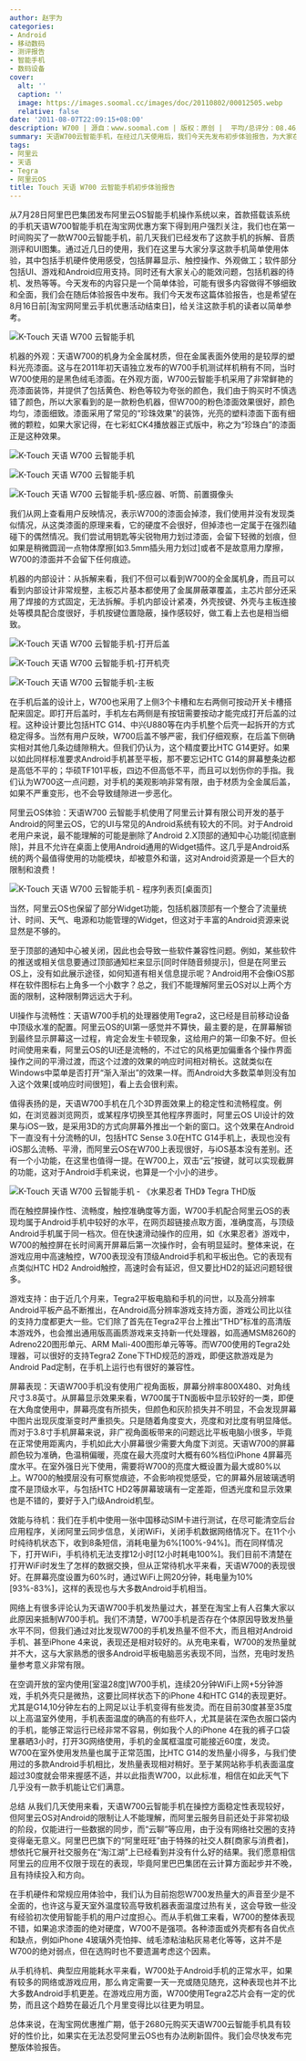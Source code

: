 ```yaml
---
author: 赵宇为
categories:
- Android
- 移动数码
- 测评报告
- 智能手机
- 数码设备
cover:
  alt: ''
  caption: ''
  image: https://images.soomal.cc/images/doc/20110802/00012505.webp
  relative: false
date: '2011-08-07T22:09:15+08:00'
description: W700 | 源自：www.soomal.com | 版权：原创 |  平均/总评分：08.46/93
summary: 天语W700云智能手机，在经过几天使用后，我们今天先发布初步体验报告，为大家在8月16日优惠期前选购这款手机提供参考。其中包括手机硬件使用感受，包括屏幕显示、触控操作、外观做工；软件部分包括UI、游戏和Android应用支持。同时还有大家关心的能效问题，包括机器的待机、发热等等……
tags:
- 阿里云
- 天语
- Tegra
- 阿里云OS
title: Touch 天语 W700 云智能手机初步体验报告
---
```


从7月28日阿里巴巴集团发布阿里云OS智能手机操作系统以来，首款搭载该系统的手机天语W700智能手机在淘宝网优惠方案下得到用户强烈关注，我们也在第一时间购买了一款W700云智能手机，前几天我们已经发布了这款手机的拆解、音质测评和UI图集。通过近几日的使用，我们在这里与大家分享这款手机简单使用体验，其中包括手机硬件使用感受，包括屏幕显示、触控操作、外观做工；软件部分包括UI、游戏和Android应用支持。同时还有大家关心的能效问题，包括机器的待机、发热等等。今天发布的内容只是一个简单体验，可能有很多内容做得不够细致和全面，我们会在随后体验报告中发布。我们今天发布这篇体验报告，也是希望在8月16日前[淘宝网阿里云手机优惠活动结束日]，给关注这款手机的读者以简单参考。

![K-Touch 天语 W700 云智能手机](https://images.soomal.cc/images/doc/20110801/00012487.webp)




机器的外观：天语W700的机身为全金属材质，但在金属表面外使用的是较厚的塑料光亮漆面。这与在2011年初天语独立发布的W700手机测试样机稍有不同，当时W700使用的是黑色绒毛漆面。在外观方面，W700云智能手机采用了非常鲜艳的亮漆面装饰，并提供了包括黄色、粉色等较为夸张的颜色，我们由于购买时不慎选错了颜色，所以大家看到的是一款粉色机器，但W700的粉色漆面效果很好，颜色均匀，漆面细致。漆面采用了常见的“珍珠效果”的装饰，光亮的塑料漆面下面有细微的颗粒，如果大家记得，在七彩虹CK4播放器正式版中，称之为“珍珠白”的漆面正是这种效果。

![K-Touch 天语 W700 云智能手机](https://images.soomal.cc/images/doc/20110802/00012504.webp)




![K-Touch 天语 W700 云智能手机](https://images.soomal.cc/images/doc/20110802/00012505.webp)




![K-Touch 天语 W700 云智能手机-感应器、听筒、前置摄像头](https://images.soomal.cc/images/doc/20110802/00012509.webp)




我们从网上查看用户反映情况，表示W700的漆面会掉漆，我们使用并没有发现类似情况，从这类漆面的原理来看，它的硬度不会很好，但掉漆也一定属于在强烈磕碰下的偶然情况。我们尝试用钥匙等尖锐物用力划过漆面，会留下轻微的划痕，但如果是稍微圆润一点物体摩擦[如3.5mm插头用力划过]或者不是故意用力摩擦，W700的漆面并不会留下任何痕迹。

机器的内部设计：从拆解来看，我们不但可以看到W700的全金属机身，而且可以看到内部设计非常规整，主板芯片基本都使用了金属屏蔽罩覆盖，主芯片部分还采用了焊接的方式固定，无法拆解。手机内部设计紧凑，外壳按键、外壳与主板连接处等模具配合度很好，手机按键位置隐蔽，操作感较好，做工看上去也是相当细致。

![K-Touch 天语 W700 云智能手机-打开后盖](https://images.soomal.cc/images/doc/20110802/00012511.webp)




![K-Touch 天语 W700 云智能手机-打开机壳](https://images.soomal.cc/images/doc/20110802/00012512.webp)




![K-Touch 天语 W700 云智能手机-主板](https://images.soomal.cc/images/doc/20110802/00012513.webp)




在手机后盖的设计上，W700也采用了上侧3个卡槽和左右两侧可按动开关卡槽搭配来固定。即打开后盖时，手机左右两侧是有按钮需要按动才能完成打开后盖的过程。这种设计要比包括HTC G14、中兴U880等在内手机整个后壳一起拆开的方式稳定得多。当然有用户反映，W700后盖不够严密，我们仔细观察，在后盖下侧确实相对其他几条边缝隙稍大。但我们仍认为，这个精度要比HTC G14更好。如果以如此同样标准要求Android手机甚至平板，那不要忘记HTC G14的屏幕整条边都是高低不平的；华硕TF101平板，四边不但高低不平，而且可以划伤你的手指。我们认为W700这一点问题，对手机的美观影响非常有限，由于材质为全金属后盖，如果不严重变形，也不会导致缝隙进一步恶化。


阿里云OS体验：天语W700 云智能手机使用了阿里云计算有限公司开发的基于Android的阿里云OS，它的UI与常见的Android系统有较大的不同。对于Android老用户来说，最不能理解的可能是删除了Android 2.X顶部的通知中心功能[彻底删除]，并且不允许在桌面上使用Android通用的Widget插件。这几乎是Android系统的两个最值得使用的功能模块，却被意外和谐，这对Android资源是一个巨大的限制和浪费！

![K-Touch 天语 W700 云智能手机 - 程序列表页[桌面页]](https://images.soomal.cc/images/doc/20110801/00012458.webp)




当然，阿里云OS也保留了部分Widget功能，包括机器顶部有一个整合了流量统计、时间、天气、电源和功能管理的Widget，但这对于丰富的Android资源来说显然是不够的。

至于顶部的通知中心被关闭，因此也会导致一些软件兼容性问题。例如，某些软件的推送或相关信息要通过顶部通知栏来显示[同时伴随音频提示]，但是在阿里云OS上，没有如此展示途径，如何知道有相关信息提示呢？Android用不会像iOS那样在软件图标右上角多一个小数字？总之，我们不能理解阿里云OS对以上两个方面的限制，这种限制弊远远大于利。

UI操作与流畅性：天语W700手机的处理器使用Tegra2，这已经是目前移动设备中顶级水准的配置。阿里云OS的UI第一感觉并不算快，最主要的是，在屏幕解锁到最终显示屏幕这一过程，肯定会发生卡顿现象，这给用户的第一印象不好。但长时间使用来看，阿里云OS的UI还是流畅的，不过它的风格更加偏重各个操作界面操作之间的平滑过渡，而这个过渡的效果的响应时间相对稍长。这就类似在Windows中菜单是否打开“渐入渐出”的效果一样。而Android大多数菜单则没有加入这个效果[或响应时间很短]，看上去会很利索。

值得表扬的是，天语W700手机在几个3D界面效果上的稳定性和流畅程度。例如，在浏览器浏览网页，或某程序切换至其他程序界面时，阿里云OS UI设计的效果与iOS一致，是采用3D的方式向屏幕外推出一个新的窗口。这个效果在Android下一直没有十分流畅的UI，包括HTC Sense 3.0在HTC G14手机上，表现也没有iOS那么流畅、平滑，而阿里云OS在W700上表现很好，与iOS基本没有差别。还有一个小功能，在这里也值得一提。在W700上，双击“云”按键，就可以实现截屏的功能，这对于Android手机来说，也算是一个小小的进步。

![K-Touch 天语 W700 云智能手机 - 《水果忍者 THD》 Tegra THD版](https://images.soomal.cc/images/doc/20110801/00012480.webp)




而在触控屏操作性、流畅度，触控准确度等方面，W700手机配合阿里云OS的表现均属于Android手机中较好的水平，在网页超链接点取方面，准确度高，与顶级Android手机属于同一档次。但在快速滑动操作的应用，如《水果忍者》游戏中，W700的触控屏在长时间离开屏幕后第一次操作时，会有明显延时。整体来说，在游戏应用中高速触控，W700表现没有顶级Android手机和平板出色。它的表现有点类似HTC HD2 Android触控，高速时会有延迟，但又要比HD2的延迟问题轻很多。

游戏支持：由于近几个月来，Tegra2平板电脑和手机的问世，以及高分辨率Android平板产品不断推出，在Android高分辨率游戏支持方面，游戏公司比以往的支持力度都更大一些。它们除了首先在Tegra2平台上推出“THD”标准的高清版本游戏外，也会推出通用版高画质游戏来支持新一代处理器，如高通MSM8260的Adreno220图形单元、ARM Mali-400图形单元等等。而W700使用的Tegra2处理器，可以很好的支持Tegra2 Zone下THD规范的游戏，即便这款游戏是为Android Pad定制，在手机上运行也有很好的兼容性。


屏幕表现：天语W700手机没有使用广视角面板，屏幕分辨率800X480、对角线尺寸3.8英寸。从屏幕显示效果来看，W700属于TN面板中显示较好的一类，即便在大角度使用中，屏幕亮度有所损失，但颜色和灰阶损失并不明显，不会发现屏幕中图片出现灰度渐变时严重损失。只是随着角度变大，亮度和对比度有明显降低。而对于3.8寸手机屏幕来说，非广视角面板带来的问题远比平板电脑小很多，毕竟在正常使用距离内，手机如此大小屏幕很少需要大角度下浏览。天语W700的屏幕颜色较为准确，色温稍偏暖，亮度在最大亮度时大概有60%档位iPhone 4屏幕亮度水平。在室外强日光下使用，需要将W700的亮度大概设置为最大或80%以上。W700的触摸层没有可察觉痕迹，不会影响视觉感受，它的屏幕外层玻璃透明度不是顶级水平，与包括HTC HD2等屏幕玻璃有一定差距，但透光度和显示效果也是不错的，要好于入门级Android机型。


效能与待机：我们在手机中使用一张中国移动SIM卡进行测试，在尽可能清空后台应用程序，关闭阿里云同步信息，关闭WiFi，关闭手机数据网络情况下。在11个小时纯待机状态下，收到8条短信，消耗电量为6%[100%-94%]。而在同样情况下，打开WiFi，手机待机无法支撑12小时[12小时耗电100%]。我们目前不清楚在打开WiFi时发生了怎样的数据交换，但从正常待机水平来看，天语W700的表现很好。在屏幕亮度设置为60%时，通过WiFi上网20分钟，耗电量为10%[93%-83%]，这样的表现也与大多数Android手机相当。

网络上有很多评论认为天语W700手机发热量过大，甚至在淘宝上有人召集大家以此原因来抵制W700手机。我们不清楚，W700手机是否存在个体原因导致发热量水平不同，但我们通过对比发现W700的手机发热量不但不大，而且相对Android手机、甚至iPhone 4来说，表现还是相对较好的。从充电来看，W700的发热量就并不大，这与大家熟悉的很多Android平板电脑恶劣表现不同，当然，充电时发热量参考意义非常有限。

在空调开放的室内使用[室温28度]W700手机，连续20分钟WiFi上网+5分钟游戏，手机外壳只是微热，这要比同样状态下的iPhone 4和HTC G14的表现更好。尤其是G14,10分钟左右的上网足以让手机变得有些发烫。而在目前30度甚至35度以上高温室外使用，手机表面温度的确高的有些吓人，尤其是装在深色衣服口袋内的手机，能够正常运行已经非常不容易，例如我个人的iPhone 4在我的裤子口袋里暴晒3小时，打开3G网络使用，手机的金属框温度可能接近60度，发烫。W700在室外使用发热量也属于正常范围，比HTC G14的发热量小得多，与我们使用过的多款Android手机相比，发热量表现相对稍好。至于某网站称手机表面温度超过30度就会带来握感不适，并以此指责W700，以此标准，相信在如此天气下几乎没有一款手机能让它们满意。

总结
从我们几天使用来看，天语W700云智能手机在操控方面稳定性表现较好，但阿里云OS对Android的限制让人不能理解，而阿里云服务目前还处于非常初级的阶段，仅能进行一些数据的同步，而“云聊”等应用，由于没有网络社交圈的支持变得毫无意义。阿里巴巴旗下的“阿里旺旺”由于特殊的社交人群[商家与消费者]，想依托它展开社交服务在“淘江湖”上已经看到并没有什么好的结果。我们愿意相信阿里云的应用不仅限于现在的表现，毕竟阿里巴巴集团在云计算方面起步并不晚，且有持续投入和方向。

在手机硬件和常规应用体验中，我们认为目前抱怨W700发热量大的声音至少是不全面的，也许这与夏天室外温度较高导致机器表面温度过热有关，这会导致一些没有经验初次使用智能手机的用户过度担心。而从手机做工来看，W700的整体表现不错，如果追求漆面的绝对硬度，W700不是强项。各种漆面或外壳都有各自优点和缺点，例如iPhone 4玻璃外壳怕摔、绒毛漆粘油粘灰易老化等等，这并不是W700的绝对弱点，但在选购时也不要遗漏考虑这个因素。

从手机待机、典型应用能耗水平来看，W700处于Android手机的正常水平，如果有较多的网络或游戏应用，那么肯定需要一天一充或随见随充，这种表现也并不比大多数Android手机更差。在游戏应用方面，W700使用Tegra2芯片会有一定的优势，而且这个趋势在最近几个月里变得比以往更为明显。

总体来说，在淘宝网优惠推广期，低于2680元购买天语W700云智能手机具有较好的性价比，如果实在无法忍受阿里云OS也有办法刷新固件。我们会尽快发布完整版体验报告。
